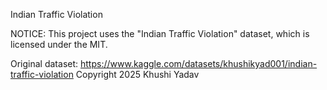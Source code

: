 Indian Traffic Violation

NOTICE: This project uses the "Indian Traffic Violation" dataset, which is licensed under the MIT.

Original dataset: https://www.kaggle.com/datasets/khushikyad001/indian-traffic-violation Copyright 2025 Khushi Yadav
